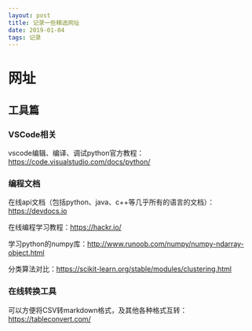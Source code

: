 ```yaml
---
layout: post
title: 记录一些精选网址
date: 2019-01-04
tags: 记录  
---
```


# 网址

## 工具篇

### VSCode相关

vscode编辑、编译、调试python官方教程：https://code.visualstudio.com/docs/python/ 

### 编程文档

在线api文档（包括python、java、c++等几乎所有的语言的文档）：https://devdocs.io  

在线编程学习教程：https://hackr.io/

学习python的numpy库：http://www.runoob.com/numpy/numpy-ndarray-object.html

分类算法对比：https://scikit-learn.org/stable/modules/clustering.html

### 在线转换工具

可以方便将CSV转markdown格式，及其他各种格式互转：https://tableconvert.com/